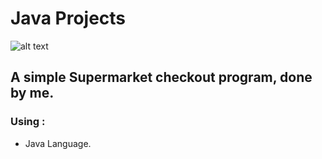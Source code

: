 # Java Projects
![alt text](https://sawakinome.com/img/images/difference-between-java-and-core-java.png)

## A simple Supermarket checkout program, done by me.

### Using :
 - Java Language.
